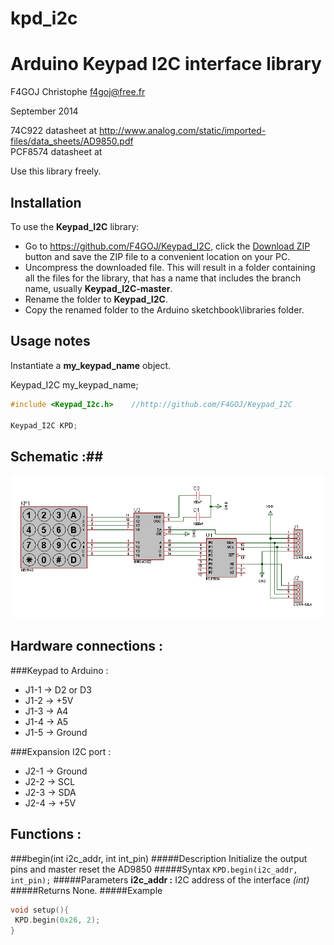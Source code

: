 kpd_i2c
=======

# Arduino Keypad I2C interface library #
F4GOJ Christophe f4goj@free.fr

September 2014

74C922 datasheet at http://www.analog.com/static/imported-files/data_sheets/AD9850.pdf<br>
PCF8574 datasheet at 

Use this library freely.

## Installation ##
To use the **Keypad_I2C** library:  
- Go to https://github.com/F4GOJ/Keypad_I2C, click the [Download ZIP](https://github.com/F4GOJ/Keypad_I2C/archive/master.zip) button and save the ZIP file to a convenient location on your PC.
- Uncompress the downloaded file.  This will result in a folder containing all the files for the library, that has a name that includes the branch name, usually **Keypad_I2C-master**.
- Rename the folder to  **Keypad_I2C**.
- Copy the renamed folder to the Arduino sketchbook\libraries folder.


## Usage notes ##

Instantiate a **my_keypad_name** object.

Keypad_I2C my_keypad_name;

```c++
#include <Keypad_I2c.h>    //http://github.com/F4GOJ/Keypad_I2C

Keypad_I2C KPD;
```
## Schematic :##

![keypad_i2c](https://raw.githubusercontent.com/F4GOJ/Keypad_I2C/master/images/keypad_i2c_sch.png)

## Hardware connections : ##

###Keypad to Arduino :

- J1-1 -> D2 or D3
- J1-2 -> +5V
- J1-3 -> A4
- J1-4 -> A5
- J1-5 -> Ground

###Expansion I2C port :

- J2-1 -> Ground
- J2-2 -> SCL
- J2-3 -> SDA
- J2-4 -> +5V

## Functions : ##

###begin(int i2c_addr, int int_pin)
#####Description
Initialize the output pins and master reset the AD9850
#####Syntax
`KPD.begin(i2c_addr, int_pin);`
#####Parameters
**i2c_addr :** I2C address of the interface *(int)*<br>
#####Returns
None.
#####Example
```c++
void setup(){
 KPD.begin(0x26, 2);
}
```

